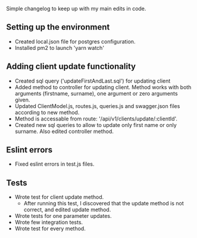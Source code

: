 Simple changelog to keep up with my main edits in code.

Setting up the environment
-
* Created local.json file for postgres configuration.
* Installed pm2 to launch 'yarn watch'

Adding client update functionality
-
* Created sql query ('updateFirstAndLast.sql') for updating client
* Added method to controller for updating client. Method works with both arguments (firstname, surname), one argument or zero arguments given.
* Updated ClientModel.js, routes.js, queries.js and swagger.json files according to new method.
* Method is accessable from route: '/api/v1/clients/update/:clientId'.
* Created new sql queries to allow to update only first name or only surname. Also edited controller method.

Eslint errors
-
* Fixed eslint errors in test.js files.

Tests
-
* Wrote test for client update method.
    * After running this test, I discovered that the update method is not correct, and edited update method.
* Wrote tests for one parameter updates.
* Wrote few integration tests.
* Wrote test for every method.